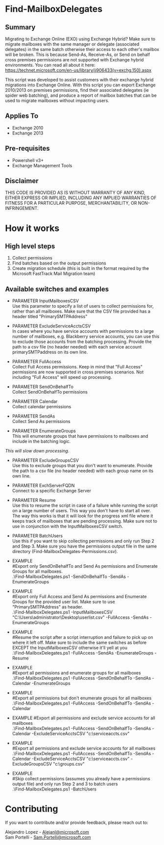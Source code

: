 
# Find-MailboxDelegates
## Summary
Migrating to Exchange Online (EXO) using Exchange Hybrid? Make sure to migrate mailboxes with the same manager or delegate (associated delegates) in the same batch otherwise their access to each other's mailbox will be broken. This is because Send-As, Receive-As, or Send on behalf cross premises permissions are not supported with Exchange hybrid environments. You can read all about it here: https://technet.microsoft.com/en-us/library/jj906433(v=exchg.150).aspx

This script was developed to assist customers with their exchange hybrid migrations into Exchange Online. With this script you can export Exchange 2010/2013 on premises permissions, find their associated delegates (ie spider web batching), and produce a report of mailbox batches that can be used to migrate mailboxes without impacting users.

## Applies To
* Exchange 2010
* Exchange 2013

## Pre-requisites
* Powershell v3+
* Exchange Management Tools

## Disclaimer
THIS CODE IS PROVIDED AS IS WITHOUT WARRANTY OF ANY KIND, EITHER EXPRESS OR IMPLIED, INCLUDING ANY IMPLIED WARRANTIES OF FITNESS FOR A PARTICULAR PURPOSE, MERCHANTABILITY, OR NON-INFRINGEMENT.

# How it works
## High level steps
1. Collect permissions 
2. Find batches based on the output permissions
3. Create migration schedule (this is built in the format required by the Microsoft FastTrack Mail Migration team)

## Available switches and examples
* PARAMETER InputMailboxesCSV  
Use this parameter to specify a list of users to collect permissions for, rather than all mailboxes.
Make sure that the CSV file provided has a header titled "PrimarySMTPAddress"

* PARAMETER ExcludeServiceAcctsCSV  
In cases where you have service accounts with permissions to a large number of mailboxes, e.g. Blackberry service accounts, you can use this to exclude those accounts from the batching processing. 
Provide the path to a csv file (no header needed) with each service account primarySMTPaddress on its own line. 
 
* PARAMETER FullAccess  
Collect Full Access permissions. Keep in mind that "Full Access" permissions are now supported in cross premises scenarios. Not including "Full Access" will speed up processing. 

* PARAMETER SendOnBehalfTo    
Collect SendOnBehalfTo permissions

* PARAMETER Calendar  
Collect calendar permissions

* PARAMETER SendAs  
Collect Send As permissions

* PARAMETER EnumerateGroups  
This will enumerate groups that have permissions to mailboxes and include in the batching logic.

*This will slow down processing.*

  * PARAMETER ExcludeGroupsCSV  
Use this to exclude groups that you don't want to enumerate. Provide the path to a csv file (no header needed) with each group name on its own line. 

* PARAMETER ExchServerFQDN  
Connect to a specific Exchange Server

* PARAMETER Resume  
Use this to resume the script in case of a failure while running the script on a large number of users. This way you don't have to start all over.
The way this works is that it will look for the progress xml file where it keeps track of mailboxes that are pending processing.
Make sure not to use in conjunction with the InputMailboxesCSV switch.

* PARAMETER BatchUsers  
Use this if you want to skip collecting permissions and only run Step 2 and Step 3. 
Make sure you have the permissions output file in the same directory (Find-MailboxDelegates-Permissions.csv).

* EXAMPLE  
#Export only SendOnBehalfTo and Send As permissions and Enumerate Groups for all mailboxes.    
.\Find-MailboxDelegates.ps1 -SendOnBehalfTo -SendAs -EnumerateGroups

* EXAMPLE  
#Export only Full Access and Send As permissions and Enumerate Groups for the provided user list. Make sure to use "PrimarySMTPAddress" as header.   
.\Find-MailboxDelegates.ps1 -InputMailboxesCSV "C:\Users\administrator\Desktop\userlist.csv" -FullAccess -SendAs -EnumerateGroups

* EXAMPLE  
#Resume the script after a script interruption and failure to pick up on where it left off. Make sure to include the same switches as before EXCEPT the InputMailboxesCSV otherwise it'll yell at you  
.\Find-MailboxDelegates.ps1 -FullAccess -SendAs -EnumerateGroups -Resume

* EXAMPLE  
#Export all permissions and enumerate groups for all mailboxes  
.\Find-MailboxDelegates.ps1 -FullAccess -SendOnBehalfTo -SendAs -Calendar -EnumerateGroups 

* EXAMPLE  
#Export all permissions but don't enumerate groups for all mailboxes  
.\Find-MailboxDelegates.ps1 -FullAccess -SendOnBehalfTo -SendAs -Calendar

* EXAMPLE
#Export all permissions and exclude service accounts for all mailboxes  
.\Find-MailboxDelegates.ps1 -FullAccess -SendOnBehalfTo -SendAs -Calendar -ExcludeServiceAcctsCSV "c:\serviceaccts.csv"

* EXAMPLE  
#Export all permissions and exclude service accounts for all mailboxes  
.\Find-MailboxDelegates.ps1 -FullAccess -SendOnBehalfTo -SendAs -Calendar -ExcludeServiceAcctsCSV "c:\serviceaccts.csv" -ExcludeGroupsCSV "c:\groups.csv"

* EXAMPLE  
#Skip collect permissions (assumes you already have a permissions output file) and only run Step 2 and 3 to batch users  
.\Find-MailboxDelegates.ps1 -BatchUsers

# Contributing
If you want to contribute and/or provide feedback, please reach out to:

Alejandro Lopez - Alejanl@microsoft.com  
Sam Portelli - Sam.Portelli@microsoft.com
